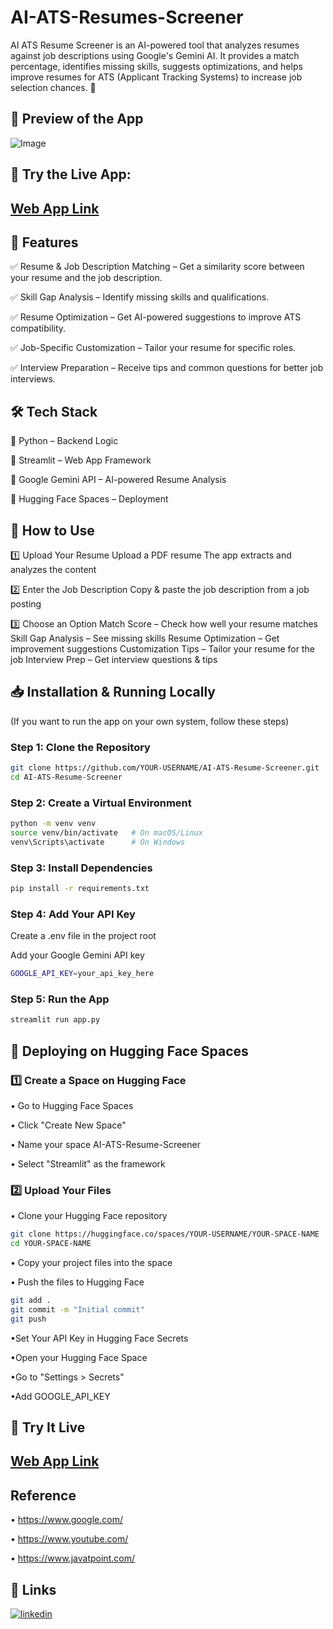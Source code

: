 # AI-ATS-Resumes-Screener
AI ATS Resume Screener is an AI-powered tool that analyzes resumes against job descriptions using Google's Gemini AI. It provides a match percentage, identifies missing skills, suggests optimizations, and helps improve resumes for ATS (Applicant Tracking Systems) to increase job selection chances. 🚀

## 📸 Preview of the App

![Image](https://github.com/user-attachments/assets/72583b42-4c65-445d-a626-eb9944bfaadc)


## 🔗 Try the Live App:

## [Web App Link](https://huggingface.co/spaces/Ogesh/ATSanalyzer)
## 📌 Features
✅ Resume & Job Description Matching – Get a similarity score between your resume and the job description.

✅ Skill Gap Analysis – Identify missing skills and qualifications.

✅ Resume Optimization – Get AI-powered suggestions to improve ATS compatibility.

✅ Job-Specific Customization – Tailor your resume for specific roles.

✅ Interview Preparation – Receive tips and common questions for better job interviews.


## 🛠️ Tech Stack

🔹 Python – Backend Logic

🔹 Streamlit – Web App Framework

🔹 Google Gemini API – AI-powered Resume Analysis

🔹 Hugging Face Spaces – Deployment
## 🚀 How to Use

1️⃣ Upload Your Resume
Upload a PDF resume
The app extracts and analyzes the content

2️⃣ Enter the Job Description
Copy & paste the job description from a job posting

3️⃣ Choose an Option
Match Score – Check how well your resume matches
Skill Gap Analysis – See missing skills
Resume Optimization – Get improvement suggestions
Customization Tips – Tailor your resume for the job
Interview Prep – Get interview questions & tips
## 📥 Installation & Running Locally

(If you want to run the app on your own system, follow these steps)

### Step 1: Clone the Repository

```bash
git clone https://github.com/YOUR-USERNAME/AI-ATS-Resume-Screener.git
cd AI-ATS-Resume-Screener

```
### Step 2: Create a Virtual Environment    

```bash
python -m venv venv
source venv/bin/activate   # On macOS/Linux
venv\Scripts\activate      # On Windows

```
### Step 3: Install Dependencies

```bash
pip install -r requirements.txt

```
### Step 4: Add Your API Key
Create a .env file in the project root

Add your Google Gemini API key
```bash
GOOGLE_API_KEY=your_api_key_here

```
### Step 5: Run the App
```bash
streamlit run app.py

```


## 🚀 Deploying on Hugging Face Spaces

### 1️⃣ Create a Space on Hugging Face

• Go to Hugging Face Spaces

• Click "Create New Space"

• Name your space AI-ATS-Resume-Screener

• Select "Streamlit" as the framework

### 2️⃣ Upload Your Files

• Clone your Hugging Face repository

```bash
git clone https://huggingface.co/spaces/YOUR-USERNAME/YOUR-SPACE-NAME
cd YOUR-SPACE-NAME

```
• Copy your project files into the space

• Push the files to Hugging Face
```bash
git add .
git commit -m "Initial commit"
git push
```

•Set Your API Key in Hugging Face Secrets

•Open your Hugging Face Space

•Go to "Settings > Secrets"

•Add GOOGLE_API_KEY

## 🔗 Try It Live

## [Web App Link](https://huggingface.co/spaces/Ogesh/ATSanalyzer)

## Reference

•	https://www.google.com/

•	https://www.youtube.com/

•	https://www.javatpoint.com/

## 🔗 Links

[![linkedin](https://img.shields.io/badge/linkedin-0A66C2?style=for-the-badge&logo=linkedin&logoColor=white)](https://www.linkedin.com/)



